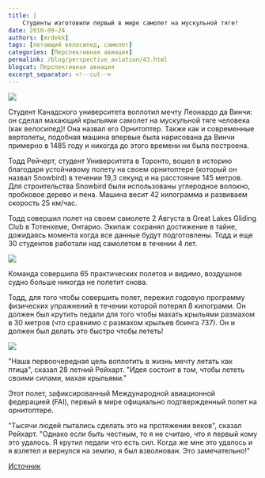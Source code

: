 ```yaml
---
title: |
    Студенты изготовили первый в мире самолет на мускульной тяге!
date: 2010-09-24
authors: [mrdekk]
tags: [летающий велосипед, самолет]
categories: [Перспективная авиация]
permalink: /blog/perspective_aviation/43.html
blogcat: Перспективная авиация
excerpt_separator: <!--cut-->
---
```



![](http://itw66.ru/uploads/images/00/00/01/2010/09/24/a60c49.jpg)


Студент Канадского университета воплотил мечту Леонардо да Винчи: он сделал махающий крыльями самолет на мускульной тяге человека (как велосипед)! Она назвал его Орнитоптер. Также как и современные вертолеты, подобная машина впервые была нарисована да Винчи примерно в 1485 году и никогда до этого времени ни была построена.


<!--cut-->


Тодд Рейчерт, студент Университета в Торонто, вошел в историю благодаря устойчивому полету на своем орнитоптере (который он назвал Snowbird) в течении 19,3 секунд и на расстояние 145 метров. Для строительства Snowbird были использованы углеродное волокно, пробковое дерево и пена. Машина весит 42 килограмма и развиваем скорость 25 км/час.

Тодд совершил полет на своем самолете 2 Августа в Great Lakes Gliding Club в Тотенхеме, Онтарио. Экипаж сохранял достижение в тайне, дожидаясь момента когда все данные будут подготовлены. Тодд и еще 30 студентов работали над самолетом в течении 4 лет.


![](http://itw66.ru/uploads/images/00/00/01/2010/09/24/644dc7.jpg)


Команда совершила 65 практических полетов и видимо, воздушное судно больше никогда не полетит снова.

Тодд, для того чтобы совершить полет, пережил годовую программу физических упражнений в течении которой потерял 8 килограмм. Он должен был крутить педали для того чтобы махать крыльями размахом в 30 метров (что сравнимо с размахом крыльев боинга 737). Он и должен был делать это быстро чтобы лететь!


![](http://itw66.ru/uploads/images/00/00/01/2010/09/24/dea849.jpg)


"Наша первоочередная цель воплотить в жизнь мечту летать как птица", сказал 28 летний Рейхарт. "Идея состоит в том, чтобы лететь своими силами, махая крыльями."

Этот полет, зафиксированный Международной авиационной федерацией (FAI), первый в мире официально подтвержденный полет на орнитоптере.

"Тысячи людей пытались сделать это на протяжении веков", сказал Рейхарт. "Однако если быть честным, то я не считаю, что я первый кому это удалось. Я крутил педали что есть сил. Когда же мне это удалось и я взлетел и вернулся на землю, я был взволнован. Это замечательно!"

[Источник](http://www.treehugger.com/files/2010/09/student-makes-history-with-first-ever-human-powered-flight.php?campaign=th_rss&utm_source=feedburner&utm_medium=feed&utm_campaign=Feed:+treehuggersite+(Treehugger))
